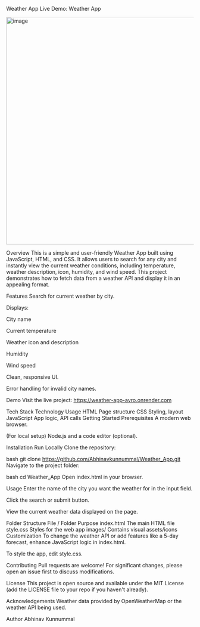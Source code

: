 Weather App
Live Demo: Weather App

<img width="1349" height="610" alt="image" src="https://github.com/user-attachments/assets/192a43f2-29d9-4735-b618-33020895406d" />

Overview
This is a simple and user-friendly Weather App built using JavaScript, HTML, and CSS. It allows users to search for any city and instantly view the current weather conditions, including temperature, weather description, icon, humidity, and wind speed. This project demonstrates how to fetch data from a weather API and display it in an appealing format.

Features
Search for current weather by city.

Displays:

City name

Current temperature

Weather icon and description

Humidity

Wind speed

Clean, responsive UI.

Error handling for invalid city names.

Demo
Visit the live project: https://weather-app-avro.onrender.com

Tech Stack
Technology	Usage
HTML	Page structure
CSS	Styling, layout
JavaScript	App logic, API calls
Getting Started
Prerequisites
A modern web browser.

(For local setup) Node.js and a code editor (optional).

Installation
Run Locally
Clone the repository:

bash
git clone https://github.com/Abhinavkunnummal/Weather_App.git
Navigate to the project folder:

bash
cd Weather_App
Open index.html in your browser.

Usage
Enter the name of the city you want the weather for in the input field.

Click the search or submit button.

View the current weather data displayed on the page.

Folder Structure
File / Folder	Purpose
index.html	The main HTML file
style.css	Styles for the web app
images/	Contains visual assets/icons
Customization
To change the weather API or add features like a 5-day forecast, enhance JavaScript logic in index.html.

To style the app, edit style.css.

Contributing
Pull requests are welcome! For significant changes, please open an issue first to discuss modifications.

License
This project is open source and available under the MIT License (add the LICENSE file to your repo if you haven't already).

Acknowledgements
Weather data provided by OpenWeatherMap or the weather API being used.

Author
Abhinav Kunnummal
